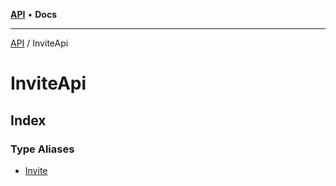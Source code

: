 [**API**](../../README.md) • **Docs**

***

[API](../../README.md) / InviteApi

# InviteApi

## Index

### Type Aliases

- [Invite](type-aliases/Invite.md)
